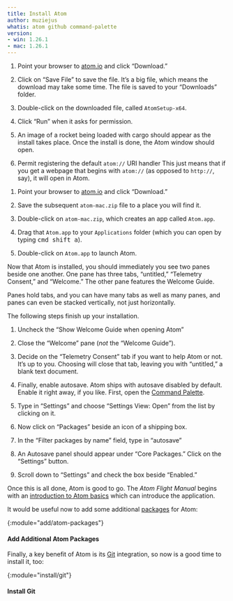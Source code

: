 ```yaml
---
title: Install Atom
author: muziejus
whatis: atom github command-palette
version:
- win: 1.26.1
- mac: 1.26.1
---
```


<div class="pc">
<div class="win">

1. Point your browser to [atom.io](https://atom.io) and click “Download.” 

1. Click on “Save File” to save the file. It’s a big file, which means the
   download may take some time. The file is saved to your “Downloads” folder.

1. Double-click on the downloaded file, called `AtomSetup-x64`.

1. Click “Run” when it asks for permission.

1. An image of a rocket being loaded with cargo should appear as the install
   takes place. Once the install is done, the Atom window should open.

1. Permit registering the default `atom://` URI handler This just means that
   if you get a webpage that begins with `atom://` (as opposed to `http://`,
   say), it will open in Atom.

</div>
<div class="mac">

1. Point your browser to [atom.io](https://atom.io) and click “Download.” 

1. Save the subsequent `atom-mac.zip` file to a place you will find it.

1. Double-click on `atom-mac.zip`, which creates an app called `Atom.app`.

1. Drag that `Atom.app` to your `Applications` folder (which you can open by typing
   <kbd><kbd>cmd</kbd> <kbd>shift</kbd> <kbd>a</kbd></kbd>).

1. Double-click on `Atom.app` to launch Atom.

</div>

Now that Atom is installed, you should immediately you see two panes beside
one another. One pane has three tabs, “untitled,” “Telemetry Consent,” and
“Welcome.” The other pane features the Welcome Guide. 

Panes hold tabs, and you can have many tabs as well as many panes, and panes
can even be stacked vertically, not just horizontally.

The following steps finish up your installation.

1. Uncheck the “Show Welcome Guide when opening Atom”

1. Close the “Welcome” pane (*not* the “Welcome Guide”).

1. Decide on the “Telemetry Consent” tab if you want to help Atom or not. It’s
   up to you. Choosing will close that tab, leaving you with “untitled,” a
   blank text document. 

1. Finally, enable autosave. Atom ships with autosave disabled by default. Enable it
   right away, if you like. First, open the [Command
   Palette](/whatis/command-palette).

1. Type in “Settings” and choose “Settings View: Open” from the list by
   clicking on it.

1. Now click on “Packages” beside an icon of a shipping box.

1. In the “Filter packages by name” field, type in “autosave”

1. An Autosave panel should appear under “Core Packages.” Click on the
   “Settings” button.

1. Scroll down to “Settings” and check the box beside “Enabled.”

Once this is all done, Atom is good to go. The *Atom Flight Manual* begins
with an [introduction to
Atom
basics](https://flight-manual.atom.io/getting-started/sections/atom-basics/)
which can introduce the application. 

It would be useful now to add some additional
[packages](/whatis/atom-package) for Atom:

{:module="add/atom-packages"}
#### Add Additional Atom Packages

Finally, a key benefit of Atom is its [Git](/whatis/git) integration, so now
is a good time to install it, too:

{:module="install/git"}
#### Install Git

</div>

